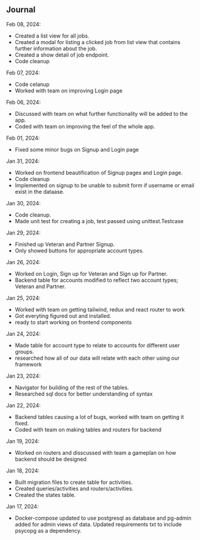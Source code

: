 ## Journal
Feb 08, 2024:
- Created a list view for all jobs.
- Created a modal for listing a clicked job from list view that contains further information about the job.
- Created a show detail of job endpoint.
- Code cleanup

Feb 07, 2024:
- Code celanup
- Worked with team on improving Login page

Feb 06, 2024:
- Discussed with team on what further functionality will be added to the app.
- Coded with team on improving the feel of the whole app.

Feb 01, 2024:
- Fixed some minor bugs on Signup and Login page

Jan 31, 2024:
- Worked on frontend beautification of Signup pages and Login page.
- Code cleanup
- Implemented on signup to be unable to submit form if username or email exist in the dataase.

Jan 30, 2024:
- Code cleanup.
- Made unit test for creating a job, test passed using unittest.Testcase

Jan 29, 2024:
- Finished up Veteran and Partner Signup.
- Only showed buttons for appropriate account types.

Jan 26, 2024:
- Worked on Login, Sign up for Veteran and Sign up for Partner.
- Backend table for accounts modified to reflect two account types; Veteran and Partner.

Jan 25, 2024:
- Worked with team on getting tailwind, redux and react router to work
- Got everyting figured out and installed.
- ready to start working on frontend components

Jan 24, 2024:
- Made table for account type to relate to accounts for different user groups.
- researched how all of our data will relate with each other using our framework

Jan 23, 2024:
- Navigator for building of the rest of the tables.
- Researched sql docs for better understanding of syntax

Jan 22, 2024:
- Backend tables causing a lot of bugs, worked with team on getting it fixed.
- Coded with team on making tables and routers for backend

Jan 19, 2024:
- Worked on routers and disscussed with team a gameplan on how backend should be designed

Jan 18, 2024:
- Built migration files to create table for activities.
- Created queries/activities and routers/activities.
- Created the states table.

Jan 17, 2024:
- Docker-compose updated to use postgresql as database and pg-admin added for admin views of data. Updated requirements txt to include psycopg as a dependency.
